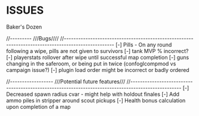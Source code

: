 # ISSUES
Baker's Dozen

//---------
///Bugs////
//---------------------------------------------------------------------------------------------------
[-] Pills
	- On any round following a wipe, pills are not given to survivors
[-] tank MVP % incorrect?
[-] playerstats rollover after wipe until successful map completion
[-] guns changing in the saferoom, or being put in twice (confoglcompmod vs campaign issue?)
[-] plugin load order might be incorrect or badly ordered 

//------------------
///Potential future features///
//---------------------------------------------------------------------------------------------------
[-] Decreased spawn radius cvar - might help with holdout finales
[-] Add ammo piles in stripper around scout pickups
[-] Health bonus calculation upon completion of a map




